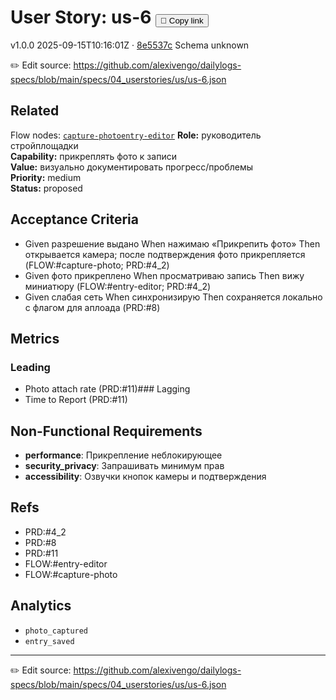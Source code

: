 # User Story: us-6 <button class="copy-link" aria-label="Copy page link" onclick="window.spechubCopyLink && window.spechubCopyLink()">🔗 Copy link</button>

<p class="badges">
  <span class="badge version">v1.0.0</span>
  <span class="badge build">2025-09-15T10:16:01Z · <a href="https://github.com/alexivengo/dailylogs-specs/commit/8e5537c" target="_blank" rel="noopener" class="sha">8e5537c</a></span>
  <span class="badge schema unknown">Schema unknown</span>
</p>

✏️ Edit source: https://github.com/alexivengo/dailylogs-specs/blob/main/specs/04_userstories/us/us-6.json

## Related
Flow nodes:
<span class="chip">[`capture-photo`](../flow/nodes/capture-photo.md)</span><span class="chip">[`entry-editor`](../flow/nodes/entry-editor.md)</span>
**Role:** руководитель стройплощадки  
**Capability:** прикреплять фото к записи  
**Value:** визуально документировать прогресс/проблемы  
**Priority:** medium  
**Status:** proposed

## Acceptance Criteria
- Given разрешение выдано When нажимаю «Прикрепить фото» Then открывается камера; после подтверждения фото прикрепляется (FLOW:#capture-photo; PRD:#4_2)
- Given фото прикреплено When просматриваю запись Then вижу миниатюру (FLOW:#entry-editor; PRD:#4_2)
- Given слабая сеть When синхронизирую Then сохраняется локально с флагом для аплоада (PRD:#8)

## Metrics
### Leading
- Photo attach rate (PRD:#11)### Lagging
- Time to Report (PRD:#11)
## Non-Functional Requirements
- **performance**: Прикрепление неблокирующее
- **security_privacy**: Запрашивать минимум прав
- **accessibility**: Озвучки кнопок камеры и подтверждения

## Refs
- PRD:#4_2
- PRD:#8
- PRD:#11
- FLOW:#entry-editor
- FLOW:#capture-photo

## Analytics
- `photo_captured`
- `entry_saved`

---
✏️ Edit source: https://github.com/alexivengo/dailylogs-specs/blob/main/specs/04_userstories/us/us-6.json